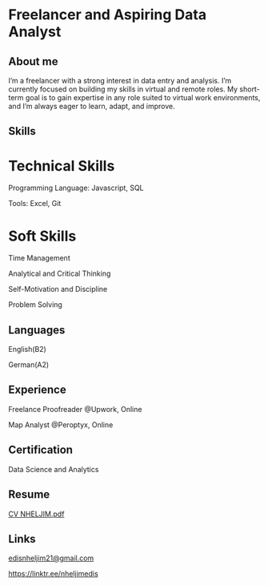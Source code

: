 # Freelancer and Aspiring Data Analyst

## About me
I’m a freelancer with a strong interest in data entry and analysis. I’m currently focused on building my skills in virtual and remote roles. My short-term goal is to gain expertise in any role suited to virtual work environments, and I’m always eager to learn, adapt, and improve.


## Skills
# Technical Skills
Programming Language: Javascript, SQL 

Tools: Excel, Git

# Soft Skills
Time Management

Analytical and Critical Thinking

Self-Motivation and Discipline

Problem Solving


## Languages
English(B2)

German(A2)


## Experience
 Freelance Proofreader @Upwork, Online
 
 Map Analyst @Peroptyx, Online

 ## Certification
 Data Science and Analytics

 ## Resume
[CV NHELJIM.pdf](https://github.com/user-attachments/files/20371225/CV.NHELJIM.pdf)

 ## Links
edisnheljim21@gmail.com

https://linktr.ee/nheljimedis
 


